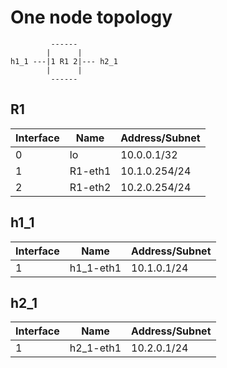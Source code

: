 # One node topology

```
         ------ 
        |      |
h1_1 ---|1 R1 2|--- h2_1
        |      |
         ------ 
```

## R1

Interface | Name    | Address/Subnet
----------|---------|---------------
0         | lo      | 10.0.0.1/32
1         | R1-eth1 | 10.1.0.254/24
2         | R1-eth2 | 10.2.0.254/24

## h1_1

Interface | Name      | Address/Subnet
----------|-----------|---------------
1         | h1_1-eth1 | 10.1.0.1/24

## h2_1

Interface | Name      | Address/Subnet
----------|-----------|---------------
1         | h2_1-eth1 | 10.2.0.1/24
